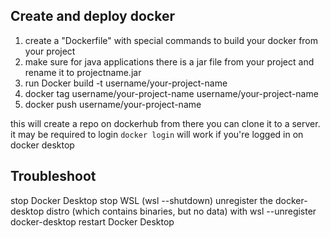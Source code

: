 ## Create and deploy docker

1. create a "Dockerfile" with special commands to build your docker from your project
2. make sure for java applications there is a jar file from your project and rename it to projectname.jar
3. run Docker build -t username/your-project-name
4. docker tag username/your-project-name username/your-project-name
5. docker push username/your-project-name

this will create a repo on dockerhub from there you can clone it to a server. it may be required to login ```docker login``` will work if you're logged in on docker desktop






## Troubleshoot

stop Docker Desktop
stop WSL (wsl --shutdown)
unregister the docker-desktop distro (which contains binaries, but no data) with wsl --unregister docker-desktop
restart Docker Desktop
